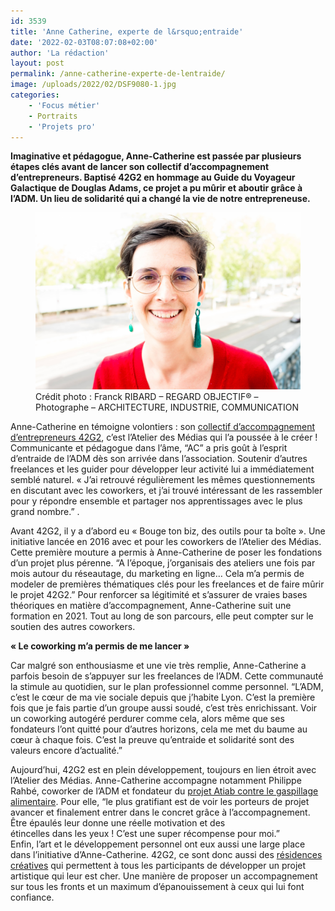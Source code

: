 ```yaml
---
id: 3539
title: 'Anne Catherine, experte de l&rsquo;entraide'
date: '2022-02-03T08:07:08+02:00'
author: 'La rédaction'
layout: post
permalink: /anne-catherine-experte-de-lentraide/
image: /uploads/2022/02/DSF9080-1.jpg
categories:
    - 'Focus métier'
    - Portraits
    - 'Projets pro'
---
```


**Imaginative et pédagogue, Anne-Catherine est passée par plusieurs étapes clés avant de lancer son collectif d’accompagnement d’entrepreneurs. Baptisé 42G2 en hommage au Guide du Voyageur Galactique de Douglas Adams, ce projet a pu mûrir et aboutir grâce à l’ADM. Un lieu de solidarité qui a changé la vie de notre entrepreneuse.**

<figure class="wp-block-image"><img src="/uploads/2022/02/DSF9080-1.jpg" alt="Illustration"><figcaption>Crédit photo : Franck RIBARD – REGARD OBJECTIF® – Photographe – ARCHITECTURE, INDUSTRIE, COMMUNICATION </figcaption></figure>

Anne-Catherine en témoigne volontiers : son [collectif d’accompagnement d’entrepreneurs 42G2](https://42g2.com/), c’est l’Atelier des Médias qui l’a poussée à le créer ! Communicante et pédagogue dans l’âme, “AC” a pris goût à l’esprit d’entraide de l’ADM dès son arrivée dans l’association. Soutenir d’autres freelances et les guider pour développer leur activité lui a immédiatement  
 semblé naturel. « J’ai retrouvé régulièrement les mêmes questionnements en discutant avec les coworkers, et j’ai trouvé intéressant de les rassembler pour y répondre ensemble et partager nos apprentissages avec le plus grand nombre.” .

Avant 42G2, il y a d’abord eu « Bouge ton biz, des outils pour ta boîte ». Une initiative lancée en 2016 avec et pour les coworkers de l’Atelier des Médias. Cette première mouture a permis à Anne-Catherine de poser les fondations d’un projet plus pérenne. “A l’époque, j’organisais des ateliers une fois par mois autour du réseautage, du marketing en ligne… Cela m’a permis de modeler de premières thématiques clés pour les freelances et de faire mûrir  
 le projet 42G2.” Pour renforcer sa légitimité et s’assurer de vraies bases théoriques en matière d’accompagnement, Anne-Catherine suit une formation en 2021. Tout au long de son parcours, elle peut compter sur le soutien des autres coworkers.

**« Le coworking m’a permis de me lancer »**

Car malgré son enthousiasme et une vie très remplie, Anne-Catherine a parfois besoin de s’appuyer sur les freelances de l’ADM. Cette communauté la stimule au quotidien, sur le plan professionnel comme personnel. “L’ADM, c’est le cœur de ma vie sociale depuis que j’habite Lyon. C’est la première fois que je fais partie d’un groupe aussi soudé, c’est très enrichissant. Voir un coworking autogéré perdurer comme cela, alors même que ses fondateurs l’ont quitté pour d’autres horizons, cela me met du baume au cœur à chaque fois. C’est la preuve qu’entraide et solidarité sont des valeurs encore d’actualité.”

Aujourd’hui, 42G2 est en plein développement, toujours en lien étroit avec l’Atelier des Médias. Anne-Catherine accompagne notamment Philippe Rahbé, coworker de l’ADM et fondateur du [projet Atiab contre le gaspillage alimentaire](/philippe-ou-comment-mieux-nourrir-les-hommes/). Pour elle, “le plus gratifiant est de voir les porteurs de projet avancer et finalement entrer dans le concret grâce à l’accompagnement. Être épaulés leur donne une réelle motivation et des  
 étincelles dans les yeux ! C’est une super récompense pour moi.”  
 Enfin, l’art et le développement personnel ont eux aussi une large place dans l’initiative d’Anne-Catherine. 42G2, ce sont donc aussi des [résidences créatives](https://residence-creative.carrd.co/) qui permettent à tous les participants de développer un projet artistique qui leur est cher. Une manière de proposer un accompagnement sur tous les fronts et un maximum d’épanouissement à ceux qui lui font confiance.
